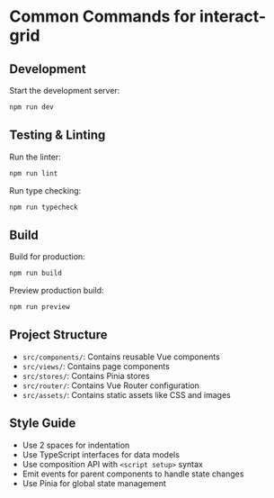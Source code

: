# Common Commands for interact-grid

## Development

Start the development server:
```bash
npm run dev
```

## Testing & Linting

Run the linter:
```bash
npm run lint
```

Run type checking:
```bash
npm run typecheck
```

## Build

Build for production:
```bash
npm run build
```

Preview production build:
```bash
npm run preview
```

## Project Structure

- `src/components/`: Contains reusable Vue components
- `src/views/`: Contains page components
- `src/stores/`: Contains Pinia stores
- `src/router/`: Contains Vue Router configuration
- `src/assets/`: Contains static assets like CSS and images

## Style Guide

- Use 2 spaces for indentation
- Use TypeScript interfaces for data models
- Use composition API with `<script setup>` syntax
- Emit events for parent components to handle state changes
- Use Pinia for global state management